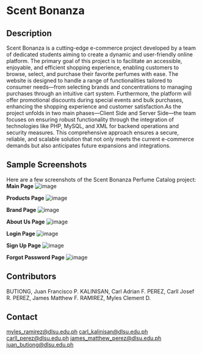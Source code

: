 # Scent Bonanza

## Description

Scent Bonanza is a cutting-edge e-commerce project developed by a team of dedicated students aiming to create a dynamic and user-friendly online platform. The primary goal of this project is to facilitate an accessible, enjoyable, and efficient shopping experience, enabling customers to browse, select, and purchase their favorite perfumes with ease. The website is designed to handle a range of functionalities tailored to consumer needs—from selecting brands and concentrations to managing purchases through an intuitive cart system. Furthermore, the platform will offer promotional discounts during special events and bulk purchases, enhancing the shopping experience and customer satisfaction.As the project unfolds in two main phases—Client Side and Server Side—the team focuses on ensuring robust functionality through the integration of technologies like PHP, MySQL, and XML for backend operations and security measures. This comprehensive approach ensures a secure, reliable, and scalable solution that not only meets the current e-commerce demands but also anticipates future expansions and integrations.

## Sample Screenshots

Here are a few screenshots of the Scent Bonanza Perfume Catalog project:
**Main Page**
![image](https://github.com/user-attachments/assets/3e8f536d-c77f-489d-8382-6661db3a6c6a)

**Products Page**
![image](https://github.com/user-attachments/assets/ede54748-6c2c-4f17-98c6-119e9d7e28b6)

**Brand Page**
![image](https://github.com/user-attachments/assets/e0135aff-ee40-4550-a604-a38daad06bad)

**About Us Page**
![image](https://github.com/user-attachments/assets/acd14009-a5f5-4fc7-9966-3f433f3ac17e)

**Login Page**
![image](https://github.com/user-attachments/assets/07d3cf71-af85-4230-9543-423ae1a83630)

**Sign Up Page**
![image](https://github.com/user-attachments/assets/504f20ed-6464-41e2-9b43-0bd648dde002)

**Forgot Password Page**
![image](https://github.com/user-attachments/assets/c23ad9e4-7b87-43af-b172-0d19f69a6cd3)


## Contributors

BUTIONG, Juan Francisco P.
KALINISAN, Carl Adrian F.
PEREZ, Carll Josef R.
PEREZ, James Matthew F.
RAMIREZ, Myles Clement D.

## Contact

myles_ramirez@dlsu.edu.ph
carl_kalinisan@dlsu.edu.ph
carll_perez@dlsu.edu.ph
james_matthew_perez@dlsu.edu.ph
juan_butiong@dlsu.edu.ph

